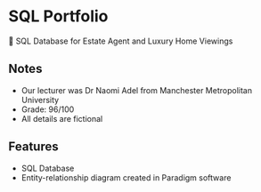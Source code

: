 # SQL Portfolio 
:house_with_garden: SQL Database for Estate Agent and Luxury Home Viewings

## Notes

- Our lecturer was Dr Naomi Adel from Manchester Metropolitan University
- Grade: 96/100
- All details are fictional

## Features

- SQL Database
- Entity-relationship diagram created in Paradigm software

